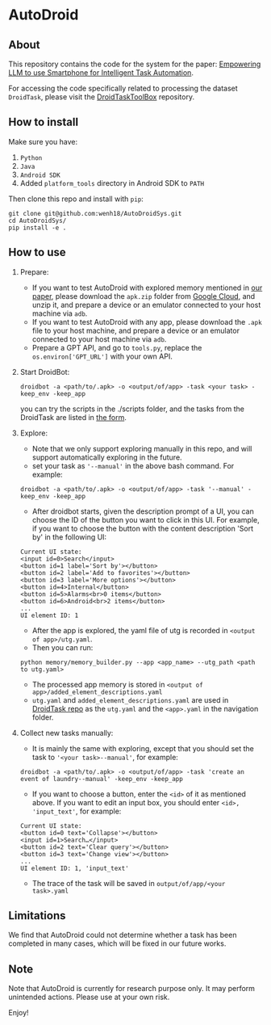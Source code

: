 # AutoDroid
## About
This repository contains the code for the system for the paper: [Empowering LLM to use Smartphone for Intelligent Task Automation](https://arxiv.org/abs/2308.15272).

For accessing the code specifically related to processing the dataset `DroidTask`, please visit the [DroidTaskToolBox](https://github.com/MobileLLM/DroidTask) repository.
## How to install
Make sure you have:

1. `Python` 
2. `Java`
3. `Android SDK`
4. Added `platform_tools` directory in Android SDK to `PATH`

Then clone this repo and install with `pip`:

```shell
git clone git@github.com:wenh18/AutoDroidSys.git
cd AutoDroidSys/
pip install -e .
```

[//]: # (If successfully installed, you should be able to execute `droidbot -h`.)

## How to use

1. Prepare:
    + If you want to test AutoDroid with explored memory mentioned in [our paper](https://arxiv.org/abs/2308.15272), please download the `apk.zip` folder from [Google Cloud](https://drive.google.com/file/d/1KfSc78bauVJxMYduNXtyxb31VFGiDYSO/view?usp=share_link), and unzip it, and prepare a device or an emulator connected to your host machine via `adb`. 
    + If you want to test AutoDroid with any app, please download the `.apk` file to your host machine, and prepare a device or an emulator connected to your host machine via `adb`. 
    + Prepare a GPT API, and go to `tools.py`, replace the `os.environ['GPT_URL']` with your own API.

2. Start DroidBot:
   ```shell
   droidbot -a <path/to/.apk> -o <output/of/app> -task <your task> -keep_env -keep_app
   ```
   you can try the scripts in the ./scripts folder, and the tasks from the DroidTask are listed in [the form](https://docs.google.com/spreadsheets/d/1r2v9BtQ-Xlsc5tUIFZbkBodL07bqKcCnaaaYAJQnUHU/edit?usp=sharing).


3. Explore:
    + Note that we only support exploring manually in this repo, and will support automatically exploring in the future. 
    + set your task as `'--manual'` in the above bash command. For example:
   ```shell
   droidbot -a <path/to/.apk> -o <output/of/app> -task '--manual' -keep_env -keep_app
   ```
    + After droidbot starts, given the description prompt of a UI, you can choose the ID of the button you want to click in this UI. For example, if you want to choose the button with the content description 'Sort by' in the following UI: 
    ```
    Current UI state:
    <input id=0>Search</input>
    <button id=1 label='Sort by'></button> 
    <button id=2 label='Add to favorites'></button>
    <button id=3 label='More options'></button>
    <button id=4>Internal</button>
    <button id=5>Alarms<br>0 items</button>
    <button id=6>Android<br>2 items</button> 
    ...
    UI element ID: 1 
    ```
    + After the app is explored, the yaml file of utg is recorded in `<output of app>/utg.yaml`. 
    + Then you can run:
    ```
    python memory/memory_builder.py --app <app_name> --utg_path <path to utg.yaml>
    ```
    + The processed app memory is stored in `<output of app>/added_element_descriptions.yaml`
    + `utg.yaml` and `added_element_descriptions.yaml` are used in [DroidTask repo](https://github.com/MobileLLM/DroidTask) as the `utg.yaml` and the `<app>.yaml` in the navigation folder.


4. Collect new tasks manually:
    + It is mainly the same with exploring, except that you should set the task to `'<your task>--manual'`, for example:
    ```shell
   droidbot -a <path/to/.apk> -o <output/of/app> -task 'create an event of laundry--manual' -keep_env -keep_app
   ```
    + If you want to choose a button, enter the `<id>` of it as mentioned above. If you want to edit an input box, you should enter `<id>, 'input_text'`, for example:
    ```
   Current UI state:
   <button id=0 text='Collapse'></button>
   <input id=1>Search…</input>
   <button id=2 text='Clear query'></button>
   <button id=3 text='Change view'></button>
    ...
    UI element ID: 1, 'input_text'
    ```
    + The trace of the task will be saved in `output/of/app/<your task>.yaml`
 
## Limitations

We find that AutoDroid could not determine whether a task has been completed in many cases, which will be fixed in our future works.

## Note

Note that AutoDroid is currently for research purpose only. It may perform unintended actions. Please use at your own risk.

Enjoy!